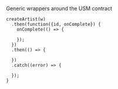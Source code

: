 Generic wrappers around the USM contract

```
createArtist(w)
  .then(function({id, onComplete}) {
    onComplete(() => {

    });
  })
  .then(() => {

  })
  .catch((error) => {

  });
}
```
